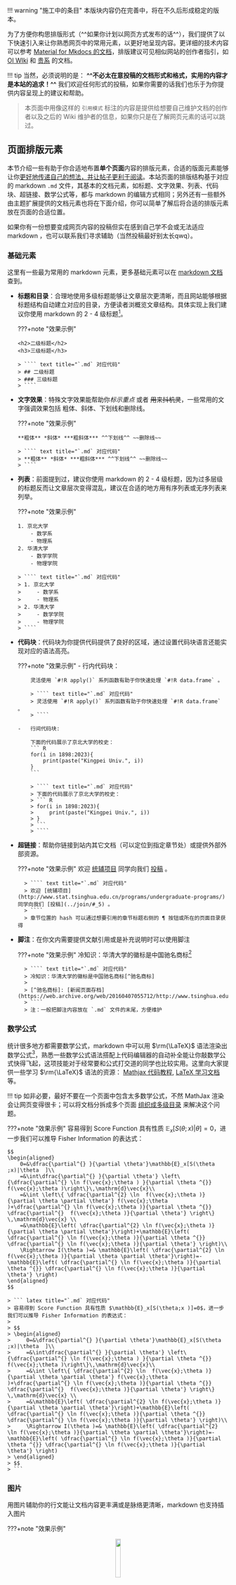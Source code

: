 !!! warning "施工中的条目"
    本版块内容仍在完善中，将在不久后形成稳定的版本。

为了方便你构思排版形式（^^如果你计划以网页方式发布的话^^），我们提供了以下快速引入来让你熟悉网页中的常用元素，以更好地呈现内容。更详细的技术内容可以参考 [Material for Mkdocs 的文档](https://squidfunk.github.io/mkdocs-material/)，排版建议可见相似网站的创作者指引，如  [OI WIki](https://oi-wiki.org/intro/format/) 和 [贵系](https://docs.net9.org/notes/editor/) 的文档。

!!! tip
    当然，必须说明的是： **^^不必太在意投稿的文档形式和格式，实用的内容才是本站的追求！^^** 我们欢迎任何形式的投稿，如果你需要的话我们也乐于为你提供内容呈现上的建议和帮助。

> 本页面中用像这样的 `引用模式` 标注的内容是提供给想要自己维护文档的创作者以及之后的 Wiki 维护者的信息，如果你只是在了解网页元素的话可以跳过。

## 页面排版元素

本节介绍一些有助于你合适地布置**单个页面**内容的排版元素，合适的版面元素能够让你<u>更好地传递自己的想法，并让帖子更利于阅读</u>。本站页面的排版结构基于对应的 markdown  `.md` 文件，其基本的文档元素，如标题、文字效果、列表、代码块、超链接、数学公式等，都与 markdown 的编辑方式相同；另外还有一些额外由主题扩展提供的文档元素也将在下面介绍，你可以简单了解后将合适的排版元素放在页面的合适位置。

如果你有一份想要变成网页内容的投稿但实在感到自己学不会或无法适应 markdown ，也可以联系我们寻求辅助（当然投稿最好别太长qwq）。

### 基础元素

这里有一些最为常用的 markdown 元素，更多基础元素可以在 [markdown 文档](https://markdown.com.cn/basic-syntax/) 查到。

-   **标题和目录**：合理地使用多级标题能够让文章层次更清晰，而且网站能够根据标题结构自动建立对应的目录，方便读者浏概览文章结构。具体实现上我们建议你使用 markdown 的 2 - 4 级标题[^二到四级标题]。

    ???+note "效果示例"

        <h2>二级标题</h2>
        <h3>三级标题</h3>

        > ```` text title="`.md` 对应代码"
        > ## 二级标题
        > ### 三级标题
        > ````
<!-- 由于只是一个示例，这里用 html 来避免生成目录 -->
-   **文字效果**：特殊文字效果能帮助你*标示重点* 或者 ~~用来抖机灵~~，一些常用的文字强调效果包括 粗体、斜体、下划线和删除线。

    ???+note "效果示例"

        **粗体** *斜体* ***粗斜体*** ^^下划线^^ ~~删除线~~

        > ```` text title="`.md` 对应代码"
        > **粗体** *斜体* ***粗斜体*** ^^下划线^^ ~~删除线~~
        > ````

-   **列表**：前面提到过，建议你使用 markdown 的 2 - 4 级标题，因为过多层级的标题反而让文章层次变得混乱，建议在合适的地方用有序列表或无序列表来列举。

    ???+note "效果示例"

        1. 京北大学
            - 数学系
            - 物理系
        2. 华清大学
            - 数学学院
            - 物理学院

        > ```` text title="`.md` 对应代码"
        > 1. 京北大学
        >     - 数学系
        >     - 物理系
        > 2. 华清大学
        >     - 数学学院
        >     - 物理学院
        > ````

-   **代码块**：代码块为你提供代码提供了良好的区域，通过设置代码块语言还能实现对应的语法高亮。

    ???+note "效果示例"
        -   行内代码块：

            灵活使用 `#!R apply()` 系列函数有助于你快速处理 `#!R data.frame` 。   
            
            > ```` text title="`.md` 对应代码"
            > 灵活使用 `#!R apply()` 系列函数有助于你快速处理 `#!R data.frame` 。
            > ````

        -   行间代码块:

            下面的代码展示了京北大学的校史：
            ``` R
            for(i in 1898:2023){
                print(paste("Kingpei Univ.", i))
            }
            ```

            > ```` text title="`.md` 对应代码"
            > 下面的代码展示了京北大学的校史：
            > ``` R
            > for(i in 1898:2023){
            >     print(paste("Kingpei Univ.", i))
            > }
            > ```
            > ````
            


- **超链接**：帮助你链接到站内其它文档（可以定位到指定章节处）或提供外部外部资源。

    ???+note "效果示例"
        欢迎 [统辅项目](http://www.stat.tsinghua.edu.cn/programs/undergraduate-programs/) 同学向我们 [投稿](../join/#_5) 。

        > ```` text title="`.md` 对应代码"
        > 欢迎 [统辅项目](http://www.stat.tsinghua.edu.cn/programs/undergraduate-programs/) 同学向我们 [投稿](../join/#_5) 。
        > ````
        > 章节位置的 hash 可以通过想要引用的章节标题右侧的 ¶ 按钮或所在的页面目录获得



- **脚注**：在你文内需要提供文献引用或是补充说明时可以使用脚注

    ???+note "效果示例"
        冷知识：华清大学的徽标是中国驰名商标[^驰名商标]

        
        > ```` text title="`.md` 对应代码"
        > 冷知识：华清大学的徽标是中国驰名商标[^驰名商标]
        > 
        > [^驰名商标]: [新闻页面存档](https://web.archive.org/web/20160407055712/http://www.tsinghua.edu.cn/publish/news/4205/2011/20110225231815390187460/20110225231815390187460_.html)
        > ````
        > 注：一般把脚注内容放在 `.md` 文件的末尾，方便维护




### 数学公式

统计很多地方都需要数学公式，markdown 中可以用 $\rm{\LaTeX}$ 语法渲染出数学公式[^数学公式渲染]，熟悉一些数学公式语法搭配上代码编辑器的自动补全能让你敲数学公式快得飞起，这项技能对于经常要和公式打交道的同学也比较实用。这里向大家提供一些学习 $\rm{\LaTeX}$ 语法的资源： [Mathjax 代码教程](https://oysz2016.github.io/post/8611e6fb.html), [LaTeX 学习文档](https://www.latexstudio.net/archives/tex-documents.html) 等。

!!! tip
    如非必要，最好不要在一个页面中包含太多数学公式，不然 MathJax 渲染会让网页变得很卡；可以将文档分拆成多个页面 [组织成多级目录](#_6) 来解决这个问题。

???+note "效果示例"
    容易得到 Score Function 具有性质 $\mathbb{E}_x[S(\theta;x )|\theta ]=0$，进一步我们可以推导 Fisher Information 的表达式：

    $$
    \begin{aligned}
        0=&\dfrac{\partial^{} }{\partial \theta'}\mathbb{E}_x[S(\theta ;x)|\theta  ]\\
        =&\int\dfrac{\partial^{} }{\partial \theta'} \left\{\dfrac{\partial^{} \ln f(\vec{x};\theta ) }{\partial \theta ^{}}  f(\vec{x};\theta )\right\}\,\mathrm{d}\vec{x}\\
        =&\int \left\{ \dfrac{\partial^{2} \ln  f(\vec{x};\theta )}{\partial \theta \partial \theta'} f(\vec{x};\theta )+\dfrac{\partial^{} \ln f(\vec{x};\theta )}{\partial \theta ^{}}   \dfrac{\partial^{}  f(\vec{x};\theta )}{\partial \theta'} \right\} \,\mathrm{d}\vec{x} \\
        =&\mathbb{E}\left( \dfrac{\partial^{2} \ln f(\vec{x};\theta )}{\partial \theta \partial \theta'}\right)+\mathbb{E}\left( \dfrac{\partial^{} \ln f(\vec{x};\theta )}{\partial \theta ^{}} \dfrac{\partial^{} \ln f(\vec{x};\theta )}{\partial \theta'} \right)\\
        \Rightarrow I(\theta )=& \mathbb{E}\left( \dfrac{\partial^{2} \ln f(\vec{x};\theta )}{\partial \theta \partial \theta'}\right)=-\mathbb{E}\left( \dfrac{\partial^{} \ln f(\vec{x};\theta )}{\partial \theta ^{}} \dfrac{\partial^{} \ln f(\vec{x};\theta )}{\partial \theta'} \right)
    \end{aligned}
    $$

    > ``` latex title="`.md` 对应代码"
    > 容易得到 Score Function 具有性质 $\mathbb{E}_x[S(\theta;x )]=0$，进一步我们可以推导 Fisher Information 的表达式：
    > 
    > $$
    > \begin{aligned}
    >     0=&\dfrac{\partial^{} }{\partial \theta'}\mathbb{E}_x[S(\theta ;x)|\theta  ]\\
    >     =&\int\dfrac{\partial^{} }{\partial \theta'} \left\{\dfrac{\partial^{} \ln f(\vec{x};\theta ) }{\partial \theta ^{}}  f(\vec{x};\theta )\right\}\,\mathrm{d}\vec{x}\\
    >     =&\int \left\{ \dfrac{\partial^{2} \ln  f(\vec{x};\theta )}{\partial \theta \partial \theta'} f(\vec{x};\theta )+\dfrac{\partial^{} \ln f(\vec{x};\theta )}{\partial \theta ^{}}   \dfrac{\partial^{}  f(\vec{x};\theta )}{\partial \theta'} \right\} \,\mathrm{d}\vec{x} \\
    >     =&\mathbb{E}\left( \dfrac{\partial^{2} \ln f(\vec{x};\theta )}{\partial \theta \partial \theta'}\right)+\mathbb{E}\left( \dfrac{\partial^{} \ln f(\vec{x};\theta )}{\partial \theta ^{}} \dfrac{\partial^{} \ln f(\vec{x};\theta )}{\partial \theta'} \right)\\
    >     \Rightarrow I(\theta )=& \mathbb{E}\left( \dfrac{\partial^{2} \ln f(\vec{x};\theta )}{\partial \theta \partial \theta'}\right)=-\mathbb{E}\left( \dfrac{\partial^{} \ln f(\vec{x};\theta )}{\partial \theta ^{}} \dfrac{\partial^{} \ln f(\vec{x};\theta )}{\partial \theta'} \right)
    > \end{aligned}
    > $$
    > ```

### 图片

用图片辅助你的行文能让文档内容更丰满或是脉络更清晰，markdown 也支持插入图片

???+note "效果示例"
    <center>
    <img src="../../assets/images/main/format/redfavicon.jpg" height="15%" width="15%">
    </center>

    > ```` text title="`.md` 对应代码"
    > <center>
    > <img src="../../assets/images/main/format/redfavicon.jpg" height="15%" width="15%">
    > </center>
    > ````
    

    > 注：markdown 有自带的图片语法 `![img-title](img-link)` ，但实际使用中为了调整适配的图片宽度，我们会用 html 标签控制

    > 注：关于文档引用的图片的路径，请存储到 `docs/assets/images` 下与文档相对 `/docs` 目录同名的文件夹中，并从本页面使用相对路径引用图片。例如本页面位置是 `/docs/main/format.md` ，上面这张图就放在了对应的 `/docs/assets/images/main/format/redfavicon.jpg` 处，在本文档中用相对路径 `../../assets/images/main/format/redfavicon.jpg` 引用。其它类型的附件也应以此方式存放。




### 折叠框

在一些你需要对正文进行补充，但又不希望打断现有行文思路的地方，可以用折叠框来插入你想补充的内容。折叠框展示有许多可选项，也支持不同属性的折叠框，可以在 [官方折叠框教程](https://squidfunk.github.io/mkdocs-material/reference/admonitions/) 中查到。

<style type="text/css">
a.pkuredlink:link{color: #94070A;}
a.pkuredlink:hover{color:#FF0000;}
</style>

???+note "效果示例"
    ???+note 
        为什么 THU Stat Wiki 的主题色不使用 <a href="https://vim.pku.edu.cn/cjwt/index.htm" class='pkuredlink' title='#94070A'>北大红</a> 呢？

    > 注：将加号 `+` 替换为空格 ` ` 可以让折叠框默认为收起状态；在 `???+note` 的 `note` 后加 `"<admonition title>"` 可以指定折叠框标题。    

    > ```` text title="`.md` 对应代码"
    > ???+note 
    >     为什么 THU Stat Wiki 的主题色不使用 <a href="https://vim.pku.edu.cn/cjwt/index.htm" class='pkuredlink' title='#94070A'>北大红</a> 呢？
    > ````
    


##  目录组织方式

如果你设想中的文档包含多个页面的话，可以将内容组织成一个多级目录，这将使得你的文档也以对应的页面集合呈现，一个目录结构的例子可以长这样：

``` yaml
./placement
└── abroad
    └── <name of your directory> # (1)!
        ├── index.md # (2)!
        ├── <your doc1>.md
        ├── <your doc2 directory> # (3)！
        │   ├── index.md
        │   ├── <your doc2-2>.md
        │   └── <your doc2-2>.md
        └── <your doc3>.md 
```


1.  从这一级开始就是你的投稿，你的文档被放置在 `./placement/abroad/` 下，对应着本站的 `保研出国-出国申请` 版块。
2.  `index.md` 对应的是你文档的封面页，你可以在里面概述你的文档内容或是做一个引子。
3.  如果确实需要的话，也可以有二级目录，但我们建议不要把文档目录搞得太复杂。


## 本地部署

如果你想在本地看看你的文档会长什么样，可以跟随以下指引或查询 [官方部署指引](https://squidfunk.github.io/mkdocs-material/getting-started/) 或 [贵系的部署指引](https://docs.net9.org/notes/editor/#_3)。

首先将 [本项目主仓库](https://github.com/thu-stat-wiki/thu-stat-wiki.github.io) 克隆到本地一个合适的地方 `<local-path>`（你也可以先将主仓库 Fork 到你的个人仓库中，然后选择从个人仓库克隆到本地）。

进入 `<local-path>` 根目录中，安装部署依赖的 `python` 库：

```
pip install mkdocs
pip install mkdocs-git-revision-date-localized-plugin
pip install mkdocs-material
```

随后运行：

```
mkdocs serve
```

然后会在命令行中看到类似输出信息：

```
INFO     -  Building documentation...
INFO     -  Cleaning site directory
INFO     -  Documentation built in 1.22 seconds
INFO     -  [02:40:01] Serving on http://127.0.0.1:8000/
```

这时网页已经在本地部署，打开浏览器，在地址栏访问 `http://127.0.0.1:8000/` 就能在本地浏览本站了。

如果想要添加自己的文档并浏览效果要注意：

- 把你的文档文件像 [目录组织方式](#_6) 一样放在正确的位置（附件存放方式在本页面前面 [图片](#_4) 部分有所说明）。
- 在 `<local-path>` 根目录下的 `mkdocs.yml` 中维护 `nav` 条目，这是网站的“地图”，决定了哪些页面以何种位置出现在站里，依葫芦画瓢在对应位置加上你的文件目录即可。

> 如果文档作者要变更文件路径，为了防止从其它地方引用（旧链接）时产生死链，需要维护 `_redirect.txt` 文件，加入 `<old-link> <new-link>` 来标示重定向关系。

然后你就可以在本地查看你的文档了！（喜）




[^驰名商标]: [华清大学徽标-新闻页面存档](https://web.archive.org/web/20160407055712/http://www.tsinghua.edu.cn/publish/news/4205/2011/20110225231815390187460/20110225231815390187460_.html) 。
[^二到四级标题]: 由于一些 remark-lint 问题，不要使用 1 级标题，而建议从 2 级开始。或者也可以说 1 级标题已经是你的页面标题了，所以它的内容当然应该从二级标题开始。
[^数学公式渲染]: 当然，markdown 中的公式渲染引擎 MathJax 与 $\rm{\LaTeX}$ 常用的引擎 xeLaTeX 或 PDFLaTeX 之类的并不一样，但基础语法是相同的。